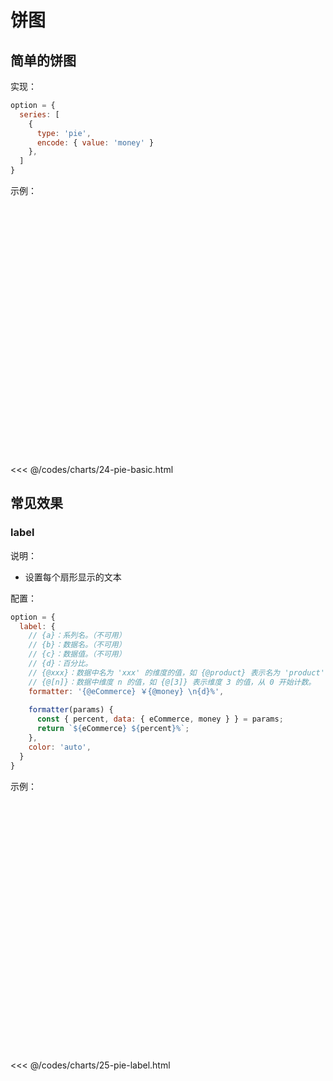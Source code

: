 # 饼图

## 简单的饼图

实现：

```javascript
option = {
  series: [
    {
      type: 'pie',
      encode: { value: 'money' }
    },
  ]
}
```

示例：

<div id="box_24-pie-basic" style="width: 600px; height: 400px;"></div>
<script>
  echarts.init(document.querySelector('#box_24-pie-basic')).setOption({
    dataset: {
      dimensions: ['eCommerce', 'money'],
      source: [
        { eCommerce: '淘宝', money: 11231 },
        { eCommerce: '京东', money: 22673 },
        { eCommerce: '唯品会', money: 6123 },
        { eCommerce: '一号店', money: 8989 },
        { eCommerce: '聚美优品', money: 6788 },
      ],
    },
    series: [
      {
        name: '各电商平台消费统计',
        type: 'pie',
        encode: { value: 'money' }
      },
    ]
  });
</script>

<<< @/codes/charts/24-pie-basic.html

## 常见效果

### label

说明：

* 设置每个扇形显示的文本

配置：

```javascript
option = {
  label: {
    // {a}：系列名。（不可用）
    // {b}：数据名。（不可用）
    // {c}：数据值。（不可用）
    // {d}：百分比。
    // {@xxx}：数据中名为 'xxx' 的维度的值，如 {@product} 表示名为 'product' 的维度的值。
    // {@[n]}：数据中维度 n 的值，如 {@[3]} 表示维度 3 的值，从 0 开始计数。
    formatter: '{@eCommerce} ￥{@money} \n{d}%',
    
    formatter(params) {
      const { percent, data: { eCommerce, money } } = params;
      return `${eCommerce} ${percent}%`;
    },
    color: 'auto',
  }
}
```

示例：

<div id="box_25-pie-label" style="width: 600px; height: 400px;"></div>
<script>
  echarts.init(document.querySelector('#box_25-pie-label')).setOption({
    dataset: {
      dimensions: ['eCommerce', 'money'],
      source: [
        { eCommerce: '淘宝', money: 11231 },
        { eCommerce: '京东', money: 22673 },
        { eCommerce: '唯品会', money: 6123 },
        { eCommerce: '一号店', money: 8989 },
        { eCommerce: '聚美优品', money: 6788 },
      ],
    },
    series: [
      {
        name: '各电商平台消费统计',
        type: 'pie',
        encode: { value: 'money' },
        label: {
          formatter(params) {
            const { percent, data: { eCommerce, money } } = params;
            return `${eCommerce} ${percent}%`;
          },
          color: 'auto',
        }
      },
    ]
  });
</script>

<<< @/codes/charts/25-pie-label.html

